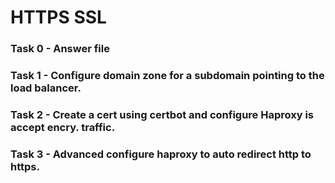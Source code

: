 # HTTPS SSL

### Task 0 - Answer file

### Task 1 - Configure domain zone for a subdomain pointing to the load balancer.

### Task 2 - Create a cert using certbot and configure Haproxy is accept encry. traffic.

### Task 3 - Advanced configure haproxy to auto redirect http to https.
